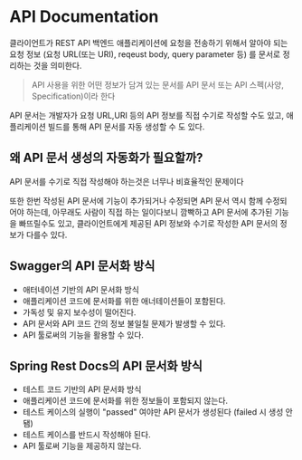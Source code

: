 # API Documentation
클라이언트가 REST API 백엔드 애플리케이션에 요청을 전송하기 위해서 알아야 
되는 요청 정보 (요청 URL(또는 URI), reqeust body, query parameter 등) 를 
문서로 정리하는 것을 의미한다.

> API 사용을 위한 어떤 정보가 담겨 있는 문서를 API 문서 또는 API 스펙(사양, 
Specification)이라 한다

API 문서는 개발자가 요청 URL,URI 등의 API 정보를 직접 수기로 작성할 수도 
있고, 애플리케이션 빌드를 통해 API 문서를 자동 생성할 수 도 있다.

## 왜 API 문서 생성의 자동화가 필요할까?
API 문서를 수기로 직접 작성해야 하는것은 너무나 비효율적인 문제이다

또한 한번 작성된 API 문서에 기능이 추가되거나 수정되면 API 문서 역시 함께 
수정되어야 하는데, 아무래도 사람이 직접 하는 일이다보니 깜빡하고 API 문서에 
추가된 기능을 빠뜨릴수도 있고, 클라이언트에게 제공된 API 정보와 수기로 
작성한 API 문서의 정보가 다를수 있다.

## Swagger의 API 문서화 방식
- 애터네이션 기반의 API 문서화 방식
- 애플리케이션 코드에 문서화를 위한 애너테이션들이 포함된다.
- 가독성 및 유지 보수성이 떨어진다.
- API 문서와 API 코드 간의 정보 불일칠 문제가 발생할 수 있다.
- API 툴로써의 기능을 활용할 수 있다.

## Spring Rest Docs의 API 문서화 방식
- 테스트 코드 기반의 API 문서화 방식
- 애플리케이션 코드에 문서화를 위한 정보들이 포함되지 않는다.
- 테스트 케이스의 실행이 "passed" 여야만 API 문서가 생성된다 (failed 시 생성 
안됌)
- 테스트 케이스를 반드시 작성해야 된다.
- API 툴로써 기능을 제공하지 않는다.

